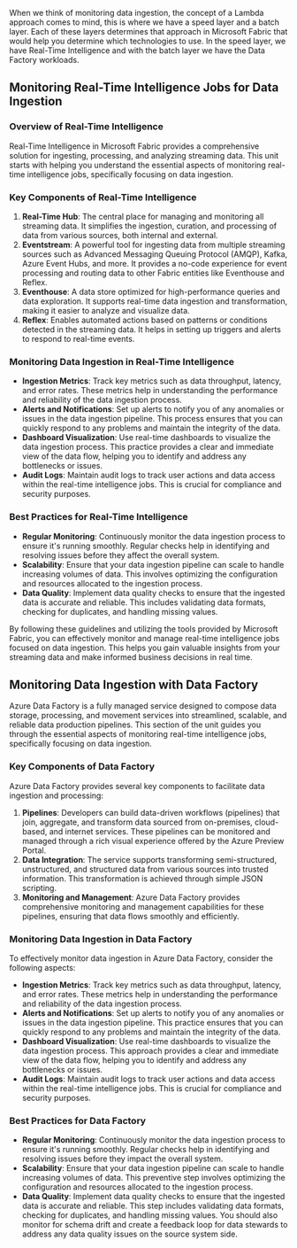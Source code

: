 When we think of monitoring data ingestion, the concept of a Lambda approach comes to mind, this is where we have a speed layer and a batch layer. Each of these layers determines that approach in Microsoft Fabric that would help you determine which technologies to use. In the speed layer, we have Real-Time Intelligence and with the batch layer we have the Data Factory workloads.

## Monitoring Real-Time Intelligence Jobs for Data Ingestion

### Overview of Real-Time Intelligence

Real-Time Intelligence in Microsoft Fabric provides a comprehensive solution for ingesting, processing, and analyzing streaming data. This unit starts with helping you understand the essential aspects of monitoring real-time intelligence jobs, specifically focusing on data ingestion.

### Key Components of Real-Time Intelligence

1. **Real-Time Hub**: The central place for managing and monitoring all streaming data. It simplifies the ingestion, curation, and processing of data from various sources, both internal and external.
2. **Eventstream**: A powerful tool for ingesting data from multiple streaming sources such as Advanced Messaging Queuing Protocol (AMQP), Kafka, Azure Event Hubs, and more. It provides a no-code experience for event processing and routing data to other Fabric entities like Eventhouse and Reflex.
3. **Eventhouse**: A data store optimized for high-performance queries and data exploration. It supports real-time data ingestion and transformation, making it easier to analyze and visualize data.
4. **Reflex**: Enables automated actions based on patterns or conditions detected in the streaming data. It helps in setting up triggers and alerts to respond to real-time events.

### Monitoring Data Ingestion in Real-Time Intelligence

- **Ingestion Metrics**: Track key metrics such as data throughput, latency, and error rates. These metrics help in understanding the performance and reliability of the data ingestion process.
- **Alerts and Notifications**: Set up alerts to notify you of any anomalies or issues in the data ingestion pipeline. This process ensures that you can quickly respond to any problems and maintain the integrity of the data.
- **Dashboard Visualization**: Use real-time dashboards to visualize the data ingestion process. This practice provides a clear and immediate view of the data flow, helping you to identify and address any bottlenecks or issues.
- **Audit Logs**: Maintain audit logs to track user actions and data access within the real-time intelligence jobs. This is crucial for compliance and security purposes.

### Best Practices for Real-Time Intelligence

- **Regular Monitoring**: Continuously monitor the data ingestion process to ensure it's running smoothly. Regular checks help in identifying and resolving issues before they affect the overall system.
- **Scalability**: Ensure that your data ingestion pipeline can scale to handle increasing volumes of data. This involves optimizing the configuration and resources allocated to the ingestion process.
- **Data Quality**: Implement data quality checks to ensure that the ingested data is accurate and reliable. This includes validating data formats, checking for duplicates, and handling missing values.

By following these guidelines and utilizing the tools provided by Microsoft Fabric, you can effectively monitor and manage real-time intelligence jobs focused on data ingestion. This helps you gain valuable insights from your streaming data and make informed business decisions in real time.

## Monitoring Data Ingestion with Data Factory

Azure Data Factory is a fully managed service designed to compose data storage, processing, and movement services into streamlined, scalable, and reliable data production pipelines. This section of the unit guides you through the essential aspects of monitoring real-time intelligence jobs, specifically focusing on data ingestion.

### Key Components of Data Factory

Azure Data Factory provides several key components to facilitate data ingestion and processing:

1. **Pipelines**: Developers can build data-driven workflows (pipelines) that join, aggregate, and transform data sourced from on-premises, cloud-based, and internet services. These pipelines can be monitored and managed through a rich visual experience offered by the Azure Preview Portal.
2. **Data Integration**: The service supports transforming semi-structured, unstructured, and structured data from various sources into trusted information. This transformation is achieved through simple JSON scripting.
3. **Monitoring and Management**: Azure Data Factory provides comprehensive monitoring and management capabilities for these pipelines, ensuring that data flows smoothly and efficiently.

### Monitoring Data Ingestion in Data Factory

To effectively monitor data ingestion in Azure Data Factory, consider the following aspects:

- **Ingestion Metrics**: Track key metrics such as data throughput, latency, and error rates. These metrics help in understanding the performance and reliability of the data ingestion process.
- **Alerts and Notifications**: Set up alerts to notify you of any anomalies or issues in the data ingestion pipeline. This practice ensures that you can quickly respond to any problems and maintain the integrity of the data.
- **Dashboard Visualization**: Use real-time dashboards to visualize the data ingestion process. This approach provides a clear and immediate view of the data flow, helping you to identify and address any bottlenecks or issues.
- **Audit Logs**: Maintain audit logs to track user actions and data access within the real-time intelligence jobs. This is crucial for compliance and security purposes.

### Best Practices for Data Factory

- **Regular Monitoring**: Continuously monitor the data ingestion process to ensure it's running smoothly. Regular checks help in identifying and resolving issues before they impact the overall system.
- **Scalability**: Ensure that your data ingestion pipeline can scale to handle increasing volumes of data. This preventive step involves optimizing the configuration and resources allocated to the ingestion process.
- **Data Quality**: Implement data quality checks to ensure that the ingested data is accurate and reliable. This step includes validating data formats, checking for duplicates, and handling missing values. You should also monitor for schema drift and create a feedback loop for data stewards to address any data quality issues on the source system side.
